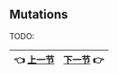## Mutations

TODO:

| :point_left: [上一节](/ch03_02.md) | [下一节](/ch03_04.md) :point_right: |
| - | - |
